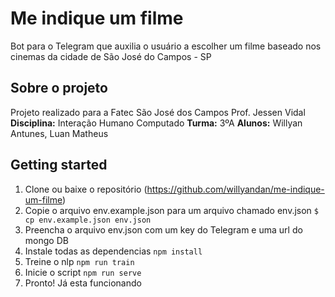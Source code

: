﻿# Me indique um filme

Bot para o Telegram que auxilia o usuário a escolher um filme baseado nos cinemas da cidade de São José do Campos - SP

## Sobre o projeto

Projeto realizado para a Fatec São José dos Campos Prof. Jessen Vidal 
**Disciplina:** Interação Humano Computado
**Turma:** 3ºA
**Alunos:** Willyan Antunes, Luan Matheus

## Getting started

 1. Clone ou baixe o repositório (https://github.com/willyandan/me-indique-um-filme)
 2. Copie o arquivo env.example.json para um arquivo chamado env.json 
`$ cp env.example.json env.json `
 3. Preencha o arquivo env.json com um key do Telegram e uma url do mongo DB
 4. Instale todas as dependencias
`npm install`
 5. Treine o nlp
`npm run train`
 6. Inicie o script
`npm run serve`
 7. Pronto! Já esta funcionando
 
